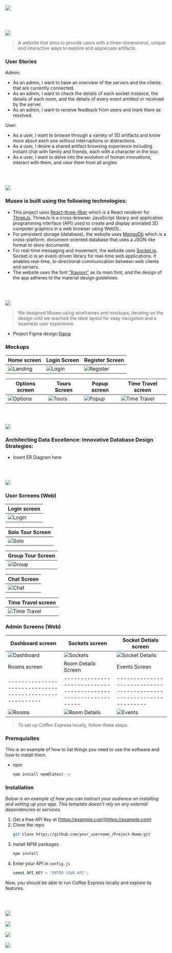 <img src="./readme/title1.svg"/>

<br><br>

<!-- project philosophy -->
<img src="./readme/title2.svg"/>

> A website that aims to provide users with a three-dimensional, unique and interactive ways to explore and appreciate artifacts.

### User Stories

Admin:

- As an admin, I want to have an overview of the servers and the clients that are currently connected.
- As an admin, I want to check the details of each socket instance, the details of each room, and the details of every event emitted or received by the server.
- As an admin, I want to receive feedback from users and mark them as resolved.

User:

- As a user, I want to browse through a variety of 3D artifacts and know more about each one without interruptions or distractions.
- As a user, I desire a shared artifact browsing experience including instant chat with family and friends, each with a character in the tour.
- As a user, I want to delve into the evolution of human innovations, interact with them, and view them from all angles.

<br><br>

<!-- Tech Stacks -->
<img src="./readme/title3.svg"/>

### Museo is built using the following technologies:

- This project uses [React-three-fiber](https://docs.pmnd.rs/react-three-fiber/getting-started/introduction) which is a React renderer for [ThreeJs](https://threejs.org/docs/). ThreeJs is a cross-browser JavaScript library and application programming interface (API) used to create and display animated 3D computer graphics in a web browser using WebGL.
- For persistent storage (database), the website uses [MongoDb](https://www.mongodb.com/) which is a cross-platform, document-oriented database that uses a JSON-like format to store documents.
- For real-time messaging and movement, the website uses [Socket.io](https://socket.io/). Socket.io is an event-driven library for real-time web applications. It enables real-time, bi-directional communication between web clients and servers.
- The website uses the font ["Kavoon"](https://fonts.google.com/specimen/Kavoon) as its main font, and the design of the app adheres to the material design guidelines.

<br><br>

<!-- UI/UX -->
<img src="./readme/title4.svg"/>

> We designed Museo using wireframes and mockups, iterating on the design until we reached the ideal layout for easy navigation and a seamless user experience.

- Project Figma design [figma](https://www.figma.com/file/D1ah8vUMAvImz9FAW7y3wc/Museo?type=design&t=PzdPzF7ZU5f5jKX9-6)

### Mockups

| Home screen                                        | Login Screen                                   | Register Screen                                    |
| -------------------------------------------------- | ---------------------------------------------- | -------------------------------------------------- |
| ![Landing](./readme/demo/mockups/Landing-page.png) | ![Login](./readme/demo/mockups/Login-page.png) | ![Register](./readme/demo/mockups/Signup-page.png) |

| Options screen                                     | Tours Screen                                        | Popup screen                               | Time Travel screen                                         |
| -------------------------------------------------- | --------------------------------------------------- | ------------------------------------------ | ---------------------------------------------------------- |
| ![Options](./readme/demo/mockups/Options-page.png) | ![Tours](./readme/demo/mockups/Solo-Group-Tour.png) | ![Popup](./readme/demo/mockups/Pop-up.png) | ![Time Travel](./readme/demo/mockups/Time-Travel-Menu.png) |

<br><br>

<!-- Database Design -->
<img src="./readme/title5.svg"/>

### Architecting Data Excellence: Innovative Database Design Strategies:

- Insert ER Diagram here

<br><br>

<!-- Implementation -->
<img src="./readme/title6.svg"/>

### User Screens (Web)

| Login screen                                         |
| ---------------------------------------------------- |
| ![Login](./readme/demo/user-screens/Museo-login.gif) |

| Solo Tour Screen                                   |
| -------------------------------------------------- |
| ![Solo](./readme/demo/user-screens/Museo-solo.gif) |

| Group Tour Screen                                    |
| ---------------------------------------------------- |
| ![Group](./readme/demo/user-screens/Museo-group.gif) |

| Chat Screen                                        |
| -------------------------------------------------- |
| ![Chat](./readme/demo/user-screens/Museo-chat.gif) |

| Time Travel screen                                               |
| ---------------------------------------------------------------- |
| ![Time Travel](./readme/demo/user-screens/Museo-time-travel.gif) |

### Admin Screens (Web)

| Dashboard screen                                        | Sockets screen                                                | Socket Detials screen                                             |
| ------------------------------------------------------- | ------------------------------------------------------------- | ----------------------------------------------------------------- |
| ![Dashboard](./readme/demo/admin-screens/Dashboard.png) | ![Sockets](./readme/demo/admin-screens/Sockets.png)           | ![Socket Details](./readme/demo/admin-screens/Socket-details.png) |
| Rooms screen                                            | Room Details Screen                                           | Events Screen                                                     |
| ------------------------------------------------------- | ------------------------------------------------------------- | ----------------------------------------------------------------- |
| ![Rooms](./readme/demo/admin-screens/Rooms.png)         | ![Room Details](./readme/demo/admin-screens/Room-details.png) | ![Events](./readme/demo/admin-screens/Events.png)                 |

> To set up Coffee Express locally, follow these steps:

### Prerequisites

This is an example of how to list things you need to use the software and how to install them.

- npm
  ```sh
  npm install npm@latest -g
  ```

### Installation

_Below is an example of how you can instruct your audience on installing and setting up your app. This template doesn't rely on any external dependencies or services._

1. Get a free API Key at [https://example.com](https://example.com)
2. Clone the repo
   ```sh
   git clone https://github.com/your_username_/Project-Name.git
   ```
3. Install NPM packages
   ```sh
   npm install
   ```
4. Enter your API in `config.js`
   ```js
   const API_KEY = "ENTER YOUR API";
   ```

Now, you should be able to run Coffee Express locally and explore its features.

<br><br>

<!-- Prompt Engineering -->
<img src="./readme/title7.svg"/>
<br><br>
<!-- AWS Deployment -->
<img src="./readme/title8.svg"/>
<br><br>
<!-- Unit Testing -->
<img src="./readme/title9.svg"/>
<br><br>
<!-- How to Run -->
<img src="./readme/title10.svg"/>
